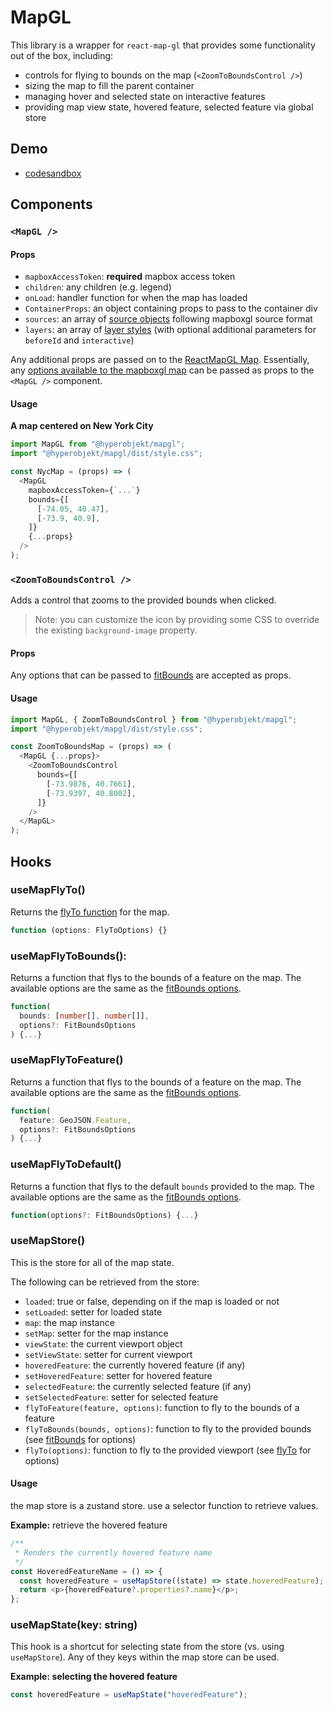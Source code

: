 # MapGL

This library is a wrapper for `react-map-gl` that provides some functionality out of the box, including:

- controls for flying to bounds on the map (`<ZoomToBoundsControl />`)
- sizing the map to fill the parent container
- managing hover and selected state on interactive features
- providing map view state, hovered feature, selected feature via global store

## Demo

- [codesandbox](https://codesandbox.io/s/mapgl-demo-zns7y?file=/src/App.js)

## Components

### `<MapGL />`

#### Props

- `mapboxAccessToken`: **required** mapbox access token
- `children`: any children (e.g. legend)
- `onLoad`: handler function for when the map has loaded
- `ContainerProps`: an object containing props to pass to the container div
- `sources`: an array of [source objects](https://docs.mapbox.com/mapbox-gl-js/style-spec/sources/) following mapboxgl source format
- `layers`: an array of [layer styles](https://docs.mapbox.com/mapbox-gl-js/style-spec/layers/) (with optional additional parameters for `beforeId` and `interactive`)

Any additional props are passed on to the [ReactMapGL Map](https://visgl.github.io/react-map-gl/docs/api-reference/map). Essentially, any [options available to the mapboxgl map](https://docs.mapbox.com/mapbox-gl-js/api/map/) can be passed as props to the `<MapGL />` component.

#### Usage

**A map centered on New York City**

```js
import MapGL from "@hyperobjekt/mapgl";
import "@hyperobjekt/mapgl/dist/style.css";

const NycMap = (props) => (
  <MapGL
    mapboxAccessToken={`...`}
    bounds={[
      [-74.05, 40.47],
      [-73.9, 40.9],
    ]}
    {...props}
  />
);
```

### `<ZoomToBoundsControl />`

Adds a control that zooms to the provided bounds when clicked.

> Note: you can customize the icon by providing some CSS to override the existing `background-image` property.

#### Props

Any options that can be passed to [fitBounds](https://docs.mapbox.com/mapbox-gl-js/api/map/#map#fitbounds) are accepted as props.

#### Usage

```js
import MapGL, { ZoomToBoundsControl } from "@hyperobjekt/mapgl";
import "@hyperobjekt/mapgl/dist/style.css";

const ZoomToBoundsMap = (props) => (
  <MapGL {...props}>
    <ZoomToBoundsControl
      bounds={[
        [-73.9876, 40.7661],
        [-73.9397, 40.8002],
      ]}
    />
  </MapGL>
);
```

## Hooks

### useMapFlyTo()

Returns the [flyTo function](https://docs.mapbox.com/mapbox-gl-js/api/map/#map#flyto) for the map.

```ts
function (options: FlyToOptions) {}
```

### useMapFlyToBounds():

Returns a function that flys to the bounds of a feature on the map. The available options are the same as the [fitBounds options](https://docs.mapbox.com/mapbox-gl-js/api/map/#map#fitbounds).

```ts
function(
  bounds: [number[], number[]],
  options?: FitBoundsOptions
) {...}
```

### useMapFlyToFeature()

Returns a function that flys to the bounds of a feature on the map. The available options are the same as the [fitBounds options](https://docs.mapbox.com/mapbox-gl-js/api/map/#map#fitbounds).

```ts
function(
  feature: GeoJSON.Feature,
  options?: FitBoundsOptions
) {...}
```

### useMapFlyToDefault()

Returns a function that flys to the default `bounds` provided to the map. The available options are the same as the [fitBounds options](https://docs.mapbox.com/mapbox-gl-js/api/map/#map#fitbounds).

```ts
function(options?: FitBoundsOptions) {...}
```

### useMapStore()

This is the store for all of the map state.

The following can be retrieved from the store:

- `loaded`: true or false, depending on if the map is loaded or not
- `setLoaded`: setter for loaded state
- `map`: the map instance
- `setMap`: setter for the map instance
- `viewState`: the current viewport object
- `setViewState`: setter for current viewport
- `hoveredFeature`: the currently hovered feature (if any)
- `setHoveredFeature`: setter for hovered feature
- `selectedFeature`: the currently selected feature (if any)
- `setSelectedFeature`: setter for selected feature
- `flyToFeature(feature, options)`: function to fly to the bounds of a feature
- `flyToBounds(bounds, options)`: function to fly to the provided bounds (see [fitBounds](https://docs.mapbox.com/mapbox-gl-js/api/map/#map#fitbounds) for options)
- `flyTo(options)`: function to fly to the provided viewport (see [flyTo](https://docs.mapbox.com/mapbox-gl-js/api/map/#map#flyto) for options)

#### Usage

the map store is a zustand store. use a selector function to retrieve values.

**Example:** retrieve the hovered feature

```js
/**
 * Renders the currently hovered feature name
 */
const HoveredFeatureName = () => {
  const hoveredFeature = useMapStore((state) => state.hoveredFeature);
  return <p>{hoveredFeature?.properties?.name}</p>;
};
```

### useMapState(key: string)

This hook is a shortcut for selecting state from the store (vs. using `useMapStore`). Any of they keys within the map store can be used.

**Example: selecting the hovered feature**

```js
const hoveredFeature = useMapState("hoveredFeature");
```
